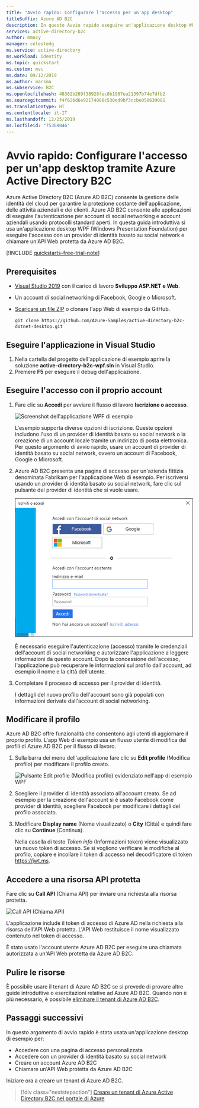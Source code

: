 ```yaml
---
title: "Avvio rapido: Configurare l'accesso per un'app desktop"
titleSuffix: Azure AD B2C
description: In questo Avvio rapido eseguire un'applicazione desktop WPF di esempio che usa Azure Active Directory B2C per consentire l'accesso all'account.
services: active-directory-b2c
author: mmacy
manager: celestedg
ms.service: active-directory
ms.workload: identity
ms.topic: quickstart
ms.custom: mvc
ms.date: 09/12/2019
ms.author: marsma
ms.subservice: B2C
ms.openlocfilehash: 48362b269f38928fec8b1987ea21397b74e7dfb2
ms.sourcegitcommit: f4f626d6e92174086c530ed9bf3ccbe058639081
ms.translationtype: HT
ms.contentlocale: it-IT
ms.lasthandoff: 12/25/2019
ms.locfileid: "75368046"
---
```

# <a name="quickstart-set-up-sign-in-for-a-desktop-app-using-azure-active-directory-b2c"></a>Avvio rapido: Configurare l'accesso per un'app desktop tramite Azure Active Directory B2C

Azure Active Directory B2C (Azure AD B2C) consente la gestione delle identità del cloud per garantire la protezione costante dell'applicazione, delle attività aziendali e dei clienti. Azure AD B2C consente alle applicazioni di eseguire l'autenticazione per account di social networking e account aziendali usando protocolli standard aperti. In questa guida introduttiva si usa un'applicazione desktop WPF (Windows Presentation Foundation) per eseguire l'accesso con un provider di identità basato su social network e chiamare un'API Web protetta da Azure AD B2C.

[!INCLUDE [quickstarts-free-trial-note](../../includes/quickstarts-free-trial-note.md)]

## <a name="prerequisites"></a>Prerequisites

- [Visual Studio 2019](https://www.visualstudio.com/downloads/) con il carico di lavoro **Sviluppo ASP.NET e Web**.
- Un account di social networking di Facebook, Google o Microsoft.
- [Scaricare un file ZIP](https://github.com/Azure-Samples/active-directory-b2c-dotnet-desktop/archive/master.zip) o clonare l'app Web di esempio da GitHub.

    ```
    git clone https://github.com/Azure-Samples/active-directory-b2c-dotnet-desktop.git
    ```

## <a name="run-the-application-in-visual-studio"></a>Eseguire l'applicazione in Visual Studio

1. Nella cartella del progetto dell'applicazione di esempio aprire la soluzione **active-directory-b2c-wpf.sln** in Visual Studio.
2. Premere **F5** per eseguire il debug dell'applicazione.

## <a name="sign-in-using-your-account"></a>Eseguire l'accesso con il proprio account

1. Fare clic su **Accedi** per avviare il flusso di lavoro **Iscrizione o accesso**.

    ![Screenshot dell'applicazione WPF di esempio](media/active-directory-b2c-quickstarts-desktop-app/wpf-sample-application.png)

    L'esempio supporta diverse opzioni di iscrizione. Queste opzioni includono l'uso di un provider di identità basato su social network o la creazione di un account locale tramite un indirizzo di posta elettronica. Per questo argomento di avvio rapido, usare un account di provider di identità basato su social network, ovvero un account di Facebook, Google o Microsoft.


2. Azure AD B2C presenta una pagina di accesso per un'azienda fittizia denominata Fabrikam per l'applicazione Web di esempio. Per iscriversi usando un provider di identità basato su social network, fare clic sul pulsante del provider di identità che si vuole usare.

    ![Pagina di accesso o di iscrizione che mostra i provider di identità](media/active-directory-b2c-quickstarts-desktop-app/sign-in-or-sign-up-wpf.png)

    È necessario eseguire l'autenticazione (accesso) tramite le credenziali dell'account di social networking e autorizzare l'applicazione a leggere informazioni da questo account. Dopo la concessione dell'accesso, l'applicazione può recuperare le informazioni sul profilo dall'account, ad esempio il nome e la città dell'utente.

2. Completare il processo di accesso per il provider di identità.

    I dettagli del nuovo profilo dell'account sono già popolati con informazioni derivate dall'account di social networking.

## <a name="edit-your-profile"></a>Modificare il profilo

Azure AD B2C offre funzionalità che consentono agli utenti di aggiornare il proprio profilo. L'app Web di esempio usa un flusso utente di modifica dei profili di Azure AD B2C per il flusso di lavoro.

1. Sulla barra dei menu dell'applicazione fare clic su **Edit profile** (Modifica profilo) per modificare il profilo creato.

    ![Pulsante Edit profile (Modifica profilo) evidenziato nell'app di esempio WPF](media/active-directory-b2c-quickstarts-desktop-app/edit-profile-wpf.png)

2. Scegliere il provider di identità associato all'account creato. Se ad esempio per la creazione dell'account si è usato Facebook come provider di identità, scegliere Facebook per modificare i dettagli del profilo associato.

3. Modificare **Display name** (Nome visualizzato) o **City** (Città) e quindi fare clic su **Continue** (Continua).

    Nella casella di testo *Token info* (Informazioni token) viene visualizzato un nuovo token di accesso. Se si vogliono verificare le modifiche al profilo, copiare e incollare il token di accesso nel decodificatore di token https://jwt.ms.

## <a name="access-a-protected-api-resource"></a>Accedere a una risorsa API protetta

Fare clic su **Call API** (Chiama API) per inviare una richiesta alla risorsa protetta.

![Call API (Chiama API)](media/active-directory-b2c-quickstarts-desktop-app/call-api-wpf.png)

L'applicazione include il token di accesso di Azure AD nella richiesta alla risorsa dell'API Web protetta. L'API Web restituisce il nome visualizzato contenuto nel token di accesso.

È stato usato l'account utente Azure AD B2C per eseguire una chiamata autorizzata a un'API Web protetta da Azure AD B2C.

## <a name="clean-up-resources"></a>Pulire le risorse

È possibile usare il tenant di Azure AD B2C se si prevede di provare altre guide introduttive o esercitazioni relative ad Azure AD B2C. Quando non è più necessario, è possibile [eliminare il tenant di Azure AD B2C](active-directory-b2c-faqs.md#how-do-i-delete-my-azure-ad-b2c-tenant).

## <a name="next-steps"></a>Passaggi successivi

In questo argomento di avvio rapido è stata usata un'applicazione desktop di esempio per:

* Accedere con una pagina di accesso personalizzata
* Accedere con un provider di identità basato su social network
* Creare un account Azure AD B2C
* Chiamare un'API Web protetta da Azure AD B2C

Iniziare ora a creare un tenant di Azure AD B2C.

> [!div class="nextstepaction"]
> [Creare un tenant di Azure Active Directory B2C nel portale di Azure](tutorial-create-tenant.md)
